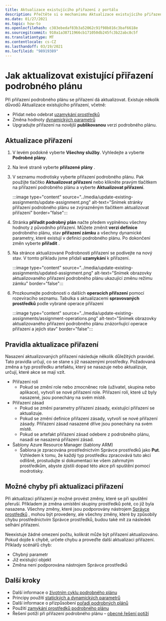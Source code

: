 ```yaml
---
title: Aktualizace existujícího přiřazení z portálu
description: Přečtěte si o mechanismu Aktualizace existujícího přiřazení podrobného plánu z portálu v Azure Modrotiskys.
ms.date: 01/27/2021
ms.topic: how-to
ms.openlocfilehash: c383ebedaf83b3a52062c91f98b816c3baf6618e
ms.sourcegitcommit: 910a1a38711966cb171050db245fc3b22abc8c5f
ms.translationtype: MT
ms.contentlocale: cs-CZ
ms.lasthandoff: 03/19/2021
ms.locfileid: "98919389"
---
```

# <a name="how-to-update-an-existing-blueprint-assignment"></a>Jak aktualizovat existující přiřazení podrobného plánu

Při přiřazení podrobného plánu se přiřazení dá aktualizovat. Existuje několik důvodů Aktualizace existujícího přiřazení, včetně:

- Přidat nebo odebrat [uzamykání prostředků](../concepts/resource-locking.md)
- Změna hodnoty [dynamických parametrů](../concepts/parameters.md#dynamic-parameters)
- Upgradujte přiřazení na novější **publikovanou** verzi podrobného plánu.

## <a name="updating-assignments"></a>Aktualizace přiřazení

1. V levém podokně vyberte **Všechny služby**. Vyhledejte a vyberte **Podrobné plány**.

1. Na levé straně vyberte **přiřazené plány** .

1. V seznamu modrotisky vyberte přiřazení podrobného plánu. Pak použijte tlačítko **Aktualizovat přiřazení** nebo klikněte pravým tlačítkem na přiřazení podrobného plánu a vyberte **Aktualizovat přiřazení**.

   :::image type="content" source="../media/update-existing-assignments/update-assignment.png" alt-text="Snímek stránky přiřazení podrobného plánu se zvýrazněným tlačítkem aktualizovat přiřazení" border="false":::

1. Stránka **přiřadit podrobný plán** načte předem vyplněnou všechny hodnoty z původního přiřazení. Můžete změnit **verzi definice** podrobného plánu, stav **přiřazení zámku** a všechny dynamické parametry, které existují v definici podrobného plánu. Po dokončení změn vyberte **přiřadit** .

1. Na stránce aktualizované Podrobnosti přiřazení se podívejte na nový stav. V tomto příkladu jsme přidali **uzamykání** k přiřazení.

   :::image type="content" source="../media/update-existing-assignments/updated-assignment.png" alt-text="Snímek obrazovky aktualizovaného přiřazení podrobného plánu ukazující změnu režimu zámku" border="false":::

1. Prozkoumejte podrobnosti o dalších **operacích přiřazení** pomocí rozevíracího seznamu. Tabulka s aktualizacemi **spravovaných prostředků** podle vybrané operace přiřazení

   :::image type="content" source="../media/update-existing-assignments/assignment-operations.png" alt-text="Snímek obrazovky aktualizovaného přiřazení podrobného plánu znázorňující operace přiřazení a jejich stav" border="false":::

## <a name="rules-for-updating-assignments"></a>Pravidla aktualizace přiřazení

Nasazení aktualizovaných přiřazení následuje několik důležitých pravidel. Tato pravidla určují, co se stane s již nasazenými prostředky. Požadovaná změna a typ prostředku artefaktu, který se nasazuje nebo aktualizuje, určují, které akce se mají vzít.

- Přiřazení rolí
  - Pokud se změní role nebo zmocněnec role (uživatel, skupina nebo aplikace), vytvoří se nové přiřazení role. Přiřazení rolí, které už byly nasazené, jsou ponechány na svém místě.
- Přiřazení zásad
  - Pokud se změní parametry přiřazení zásady, existující přiřazení se aktualizuje.
  - Pokud se změní definice přiřazení zásady, vytvoří se nové přiřazení zásady.
    Přiřazení zásad nasazené dříve jsou ponechány na svém místě.
  - Pokud se artefakt přiřazení zásad odebere z podrobného plánu, nasadí se nasazená přiřazení zásad.
- Šablony Azure Resource Manager (šablony ARM)
  - Šablona je zpracována prostřednictvím Správce prostředků jako **Put**. Vzhledem k tomu, že každý typ prostředku zpracovává tuto akci odlišně, prostudujte si dokumentaci ke všem zahrnutým prostředkům, abyste zjistili dopad této akce při spuštění pomocí modrotisky.

## <a name="possible-errors-on-updating-assignments"></a>Možné chyby při aktualizaci přiřazení

Při aktualizaci přiřazení je možné provést změny, které se při spuštění přeruší. Příkladem je změna umístění skupiny prostředků poté, co již byla nasazena. Všechny změny, které jsou podporovány nástrojem [Správce prostředků](../../../azure-resource-manager/management/overview.md) , mohou být provedeny, ale všechny změny, které by způsobily chybu prostřednictvím Správce prostředků, budou také mít za následek selhání přiřazení.

Neexistuje žádné omezení počtu, kolikrát může být přiřazení aktualizováno. Pokud dojde k chybě, určete chybu a proveďte další aktualizaci přiřazení.  Příklady scénářů chyb:

- Chybný parametr
- Již existující objekt
- Změna není podporována nástrojem Správce prostředků

## <a name="next-steps"></a>Další kroky

- Další informace o [životním cyklu podrobného plánu](../concepts/lifecycle.md)
- Principy použití [statických a dynamických parametrů](../concepts/parameters.md)
- Další informace o přizpůsobení [pořadí podrobných plánů](../concepts/sequencing-order.md)
- Použití [zamykání prostředků podrobného plánu](../concepts/resource-locking.md)
- Řešení potíží při přiřazení podrobného plánu – [obecné řešení potíží](../troubleshoot/general.md)